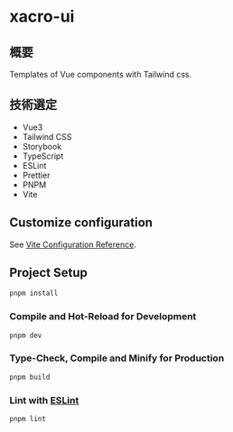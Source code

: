 # xacro-ui

## 概要

Templates of Vue components with Tailwind css.

## 技術選定

- Vue3
- Tailwind CSS
- Storybook
- TypeScript
- ESLint
- Prettier
- PNPM
- Vite

## Customize configuration

See [Vite Configuration Reference](https://vitejs.dev/config/).

## Project Setup

```sh
pnpm install
```

### Compile and Hot-Reload for Development

```sh
pnpm dev
```

### Type-Check, Compile and Minify for Production

```sh
pnpm build
```

### Lint with [ESLint](https://eslint.org/)

```sh
pnpm lint
```
